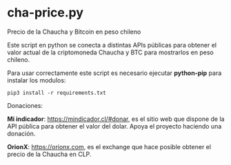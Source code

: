 # cha-price.py
Precio de la Chaucha y Bitcoin en peso chileno

Este script en python se conecta a distintas APIs públicas para obtener el valor actual de la criptomoneda Chaucha y BTC para mostrarlos en
peso chileno.

Para usar correctamente este script es necesario ejecutar **python-pip** para instalar los modulos:

`pip3 install -r requirements.txt`

Donaciones:

**Mi indicador**: https://mindicador.cl/#donar, es el sitio web que dispone de la API pública para obtener el valor del dolar. Apoya el proyecto haciendo una donación.

**OrionX**: https://orionx.com, es el exchange que hace posible obtener el precio de la Chaucha en CLP.
